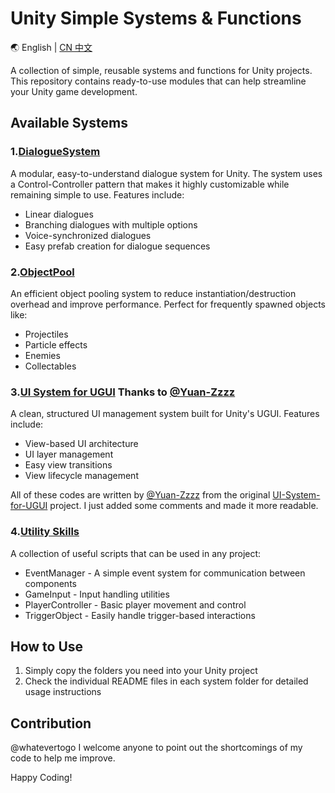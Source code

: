 # Unity Simple Systems & Functions

🌏 English | [CN 中文](README.zh-CN.md)

A collection of simple, reusable systems and functions for Unity projects. This repository contains ready-to-use modules that can help streamline your Unity game development.

## Available Systems

### 1.[DialogueSystem](LearnAndDoPls/Dialogue/README.EN_DialogueSystem.md)

A modular, easy-to-understand dialogue system for Unity. The system uses a Control-Controller pattern that makes it highly customizable while remaining simple to use. Features include:

- Linear dialogues
- Branching dialogues with multiple options
- Voice-synchronized dialogues
- Easy prefab creation for dialogue sequences

### 2.[ObjectPool](LearnAndDoPls/ObjectPool/README.EN_ObjectPool.md)

An efficient object pooling system to reduce instantiation/destruction overhead and improve performance. Perfect for frequently spawned objects like:

- Projectiles
- Particle effects
- Enemies
- Collectables

### 3.[UI System for UGUI](LearnAndDoPls/UI-System-for-UGUI/README.EN.md)  Thanks to [@Yuan-Zzzz](https://github.com/Yuan-Zzzz)

A clean, structured UI management system built for Unity's UGUI. Features include:

- View-based UI architecture
- UI layer management
- Easy view transitions
- View lifecycle management

All of these codes are written by [@Yuan-Zzzz](https://github.com/Yuan-Zzzz) from the original [UI-System-for-UGUI](https://github.com/Yuan-Zzzz/UI-System-for-UGUI) project. I just added some comments and made it more readable.

### 4.[Utility Skills](LearnAndDoPls/SomeSkills/README.EN_SomeSkills.md)

A collection of useful scripts that can be used in any project:

- EventManager - A simple event system for communication between components
- GameInput - Input handling utilities
- PlayerController - Basic player movement and control
- TriggerObject - Easily handle trigger-based interactions

## How to Use

1. Simply copy the folders you need into your Unity project
2. Check the individual README files in each system folder for detailed usage instructions

## Contribution

@whatevertogo I welcome anyone to point out the shortcomings of my code to help me improve.

Happy Coding!

